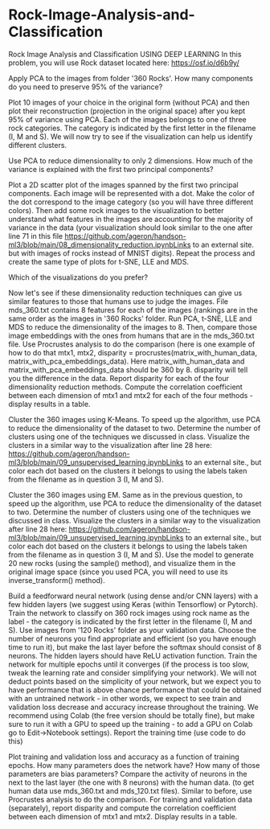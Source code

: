 # Rock-Image-Analysis-and-Classification
Rock Image Analysis and Classification USING DEEP LEARNING
In this problem, you will use Rock dataset located here: https://osf.io/d6b9y/

Apply PCA to the images from folder '360 Rocks'. How many components do you need to preserve 95% of the variance? 

Plot 10 images of your choice in the original form (without PCA) and then plot their reconstruction (projection in the original space) after you kept 95% of variance using PCA.
Each of the images belongs to one of three rock categories. The category is indicated by the first letter in the filename (I, M and S). We will now try to see if the visualization can help us identify different clusters.

Use PCA to reduce dimensionality to only 2 dimensions. How much of the variance is explained with the first two principal components?

Plot a 2D scatter plot of the images spanned by the first two principal components. Each image will be represented with a dot. Make the color of the dot correspond to the image category (so you will have three different colors). Then add some rock images to the visualization to better understand what features in the images are accounting for the majority of variance in the data (your visualization should look similar to the one after line 71 in this file https://github.com/ageron/handson-ml3/blob/main/08_dimensionality_reduction.ipynbLinks to an external site. but with images of rocks instead of MNIST digits). Repeat the process and create the same type of plots for t-SNE, LLE and MDS. 

Which of the visualizations do you prefer?

Now let's see if these dimensionality reduction techniques can give us similar features to those that humans use to judge the images. File mds_360.txt contains 8 features for each of the images (rankings are in the same order as the images in  '360 Rocks' folder. Run PCA, t-SNE, LLE and MDS to reduce the dimensionality of the images to 8. Then, compare those image embeddings with the ones from humans that are in the mds_360.txt file. Use Procrustes analysis to do the comparison (here is one example of how to do that mtx1, mtx2, disparity = procrustes(matrix_with_human_data, matrix_with_pca_embeddings_data). Here matrix_with_human_data and matrix_with_pca_embeddings_data should be 360 by 8. disparity will tell you the difference in the data. Report disparity for each of the four dimensionality reduction methods. Compute the correlation coefficient between each dimension of mtx1 and mtx2 for each of the four methods - display results in a table. 

Cluster the 360 images using K-Means.
To speed up the algorithm, use PCA to reduce the dimensionality of the dataset to two. Determine the number of clusters using one of the techniques we discussed in class.
Visualize the clusters in a similar way to the visualization after line 28 here: https://github.com/ageron/handson-ml3/blob/main/09_unsupervised_learning.ipynbLinks to an external site., but color each dot based on the clusters it belongs to using the labels taken from the filename as in question 3  (I, M and S). 

Cluster the 360 images using EM.
Same as in the previous question, to speed up the algorithm, use PCA to reduce the dimensionality of the dataset to two. Determine the number of clusters using one of the techniques we discussed in class.
Visualize the clusters in a similar way to the visualization after line 28 here: https://github.com/ageron/handson-ml3/blob/main/09_unsupervised_learning.ipynbLinks to an external site., but color each dot based on the clusters it belongs to using the labels taken from the filename as in question 3  (I, M and S).
Use the model to generate 20 new rocks (using the sample() method), and visualize them in the original image space (since you used PCA, you will need to use its inverse_transform() method).  

Build a feedforward neural network (using dense and/or CNN layers) with a few hidden layers (we suggest using Keras (within Tensorflow) or Pytorch). Train the network to classify on 360 rock images using rock name as the label - the category is indicated by the first letter in the filename (I, M and S). Use images from '120 Rocks' folder as your validation data. Choose the number of neurons you find appropriate and efficient (so you have enough time to run it), but make the last layer before the softmax should consist of 8 neurons. The hidden layers should have ReLU activation function. Train the network for multiple epochs until it converges (if the process is too slow, tweak the learning rate and consider simplifying your network). We will not deduct points based on the simplicity of your network, but we expect you to have performance that is above chance performance that could be obtained with an untrained network - in other words, we expect to see train and validation loss decrease and accuracy increase throughout the training. We recommend using Colab (the free version should be totally fine), but make sure to run it with a GPU to speed up the training - to add a GPU on Colab go to Edit->Notebook settings). 
Report the training time (use code to do this)

Plot training and validation loss and accuracy as a function of training epochs.
How many parameters does the network have? How many of those parameters are bias parameters? 
Compare the activity of neurons in the next to the last layer (the one with 8 neurons) with the human data. (to get human data use mds_360.txt and mds_120.txt files). Similar to before, use Procrustes analysis to do the comparison.  For training and validation data (separately), report disparity and compute the correlation coefficient between each dimension of mtx1 and mtx2. Display results in a table.

